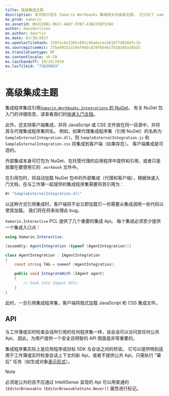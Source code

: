 ```yaml
---
title: 高级集成主题
description: 本文档介绍与 Xamarin Workbooks 集成相关的高级主题。 它讨论了 xamarin 工作簿中的 Xamarin. 集成 NuGet 包和 API 公开。
ms.prod: xamarin
ms.assetid: 002CE0B1-96CC-4AD7-97B7-43B233EF57A6
author: davidortinau
ms.author: daortin
ms.date: 03/30/2017
ms.openlocfilehash: 159fecbe1385c091c56a6ececb61bf7d020dfc1b
ms.sourcegitcommit: 2fbe4932a319af4ebc829f65eb1fb1816ba305d3
ms.translationtype: MT
ms.contentlocale: zh-CN
ms.lasthandoff: 10/29/2019
ms.locfileid: "73029603"
---
```

# <a name="advanced-integration-topics"></a>高级集成主题

集成程序集应引用[`Xamarin.Workbooks.Integrations` 的 NuGet][nuget]。 有关 NuGet 包入门的详细信息，请查看我们的[快速入门文档](~/tools/workbooks/sdk/index.md)。

此外，还支持客户端集成，并将 JavaScript 或 CSS 文件放在同一目录中，并将其与代理集成程序集同名。 例如，如果代理集成程序集（引用 NuGet）的名称为 `SampleExternalIntegration.dll`，则 `SampleExternalIntegration.js` 和 `SampleExternalIntegration.css` 将集成到客户端（如果存在）。 客户端集成是可选的。

外部集成本身可打包为 NuGet、在托管代理的应用程序中提供和引用，或者只是放置在要使用它的 `.workbook` 文件中。

在引用包时，将自动加载 NuGet 包中的外部集成（代理和客户端），根据快速入门文档，在与工作簿一起提供的集成程序集需要将其引用为：

```csharp
#r "SampleExternalIntegration.dll"
```

以这种方式引用集成时，客户端将不会立即加载它&mdash;你需要从集成调用一些代码以使其加载。 我们将在将来处理此 bug。

`Xamarin.Interactive` PCL 提供了几个重要的集成 Api。 每个集成必须至少提供一个集成入口点：

```csharp
using Xamarin.Interactive;

[assembly: AgentIntegration (typeof (AgentIntegration))]

class AgentIntegration : IAgentIntegration
{
    const string TAG = nameof (AgentIntegration);

    public void IntegrateWith (IAgent agent)
    {
        // hook into IAgent APIs
    }
}
```

此时，一旦引用集成程序集，客户端将隐式加载 JavaScript 和 CSS 集成文件。

## <a name="apis"></a>API

与工作簿或实时检查会话所引用的任何程序集一样，该会话可以访问其任何公共 Api。 因此，为用户提供一个安全且明智的 API 图面是非常重要的。

集成程序集实际上是应用程序或目标 SDK 与会话之间的桥梁。 它可以提供特别适用于工作簿或实时检查会话上下文的新 Api，或者不提供公共 Api，只需执行 "幕后" 任务（如生成对象[表示形式](~/tools/workbooks/sdk/representations.md)）。

> [!NOTE]
> 必须是公共的且不应通过 IntelliSense 呈现的 Api 可以用普通的 `[EditorBrowsable (EditorBrowsableState.Never)]` 属性进行标记。

[nuget]: https://nuget.org/packages/Xamarin.Workbooks.Integration
